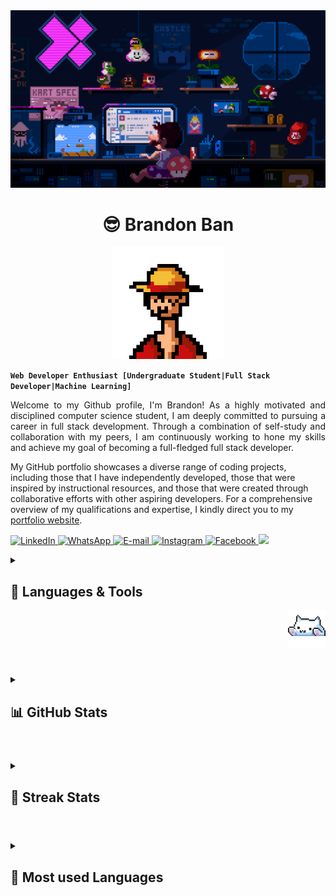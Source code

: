 <img src="./assets/mario.gif" alt="banner">

#
<h1 align="center">😎 Brandon Ban</h1>
<div align="center"><img width="180px" height="180px" src="./assets/luffy.gif"/></div>

**`Web Developer Enthusiast [Undergraduate Student|Full Stack Developer|Machine Learning]`**

<p style="text-align: justify">
Welcome to my Github profile, I'm Brandon! As a highly motivated and disciplined computer science student, I am deeply committed to pursuing a career in full stack development. Through a combination of self-study and collaboration with my peers, I am continuously working to hone my skills and achieve my goal of becoming a full-fledged full stack developer. 

My GitHub portfolio showcases a diverse range of coding projects, including those that I have independently developed, those that were inspired by instructional resources, and those that were created through collaborative efforts with other aspiring developers. For a comprehensive overview of my qualifications and expertise, I kindly direct you to my <a href="https://www.bbkx.live/">portfolio website</a>.
</p>

<p align="left">
    <a href="https://www.linkedin.com/in/bbkx/">
        <img alt="LinkedIn" title="Checkout My LinkedIn Profile" src="https://custom-icon-badges.demolab.com/badge/LinkedIn-0077B5?style=for-the-badge&logo=linkedin&logoColor=white"/>
    </a>
    <a href="https://api.whatsapp.com/send?phone=60162989269&text=Hi!%20I%27d%20like%20to%20get%20more%20information.">
        <img alt="WhatsApp" title="Contact me via WhatsApp" src="https://custom-icon-badges.demolab.com/badge/WhatsApp-25D366?style=for-the-badge&logo=whatsapp&logoColor=white">
    </a>
    <a href="mailto:bbkx226@gmail.com">
        <img alt="E-mail" title="Contact me via E-mail" src="https://custom-icon-badges.demolab.com/badge/Email-8B0000?style=for-the-badge&logo=mail&logoColor=white">
    </a>
    <a href="https://www.instagram.com/bbkx_/">
        <img alt="Instagram" title="Contact me via Instagram" src="https://custom-icon-badges.demolab.com/badge/Instagram-E4405F?style=for-the-badge&logo=instagram&logoColor=white">
    </a>
    <a href="https://www.facebook.com/bbkx.0226/">
        <img alt="Facebook" title="Contact me via Facebook" src="https://custom-icon-badges.demolab.com/badge/Facebook-1877F2?style=for-the-badge&logo=facebook&logoColor=white">
    </a>
    <img src="https://komarev.com/ghpvc/?username=bbkx226&color=blueviolet&style=for-the-badge&label=Profile+Views">
</p>

<details>
    <summary>
        <h2>🌟 Languages & Tools</h2>
    </summary>
    <div>
        <img src="https://img.shields.io/badge/Python-239120?style=for-the-badge&logo=python&logoColor=white" />
        <img src="https://img.shields.io/badge/c-%2300599C.svg?style=for-the-badge&logo=c&logoColor=white" />
        <img src="https://img.shields.io/badge/java-%23ED8B00.svg?style=for-the-badge&logo=java&logoColor=white" />
        <img src="https://img.shields.io/badge/MongoDB-4EA94B?style=for-the-badge&logo=mongodb&logoColor=white" />
        <img src="https://img.shields.io/badge/Express.js-404D59?style=for-the-badge&logo=express&logoColor=white" />
        <img src="https://img.shields.io/badge/React-20232A?style=for-the-badge&logo=react&logoColor=white" />
        <img src="https://img.shields.io/badge/Node.js-43853D?style=for-the-badge&logo=node.js&logoColor=white" />
        <img src="https://img.shields.io/badge/HTML5-F16529?style=for-the-badge&logo=html5&logoColor=white" />
        <img src="https://img.shields.io/badge/CSS3-1572B6?style=for-the-badge&logo=css3&logoColor=white" />
        <img src="https://img.shields.io/badge/JavaScript-F7DF1E?style=for-the-badge&logo=javascript&logoColor=white" />
        <img src="https://img.shields.io/badge/Git-F05032?style=for-the-badge&logo=git&logoColor=white" />
        <img src="https://img.shields.io/badge/SASS-hotpink.svg?style=for-the-badge&logo=SASS&logoColor=white" />
        <img src="https://img.shields.io/badge/tailwindcss-%2338B2AC.svg?style=for-the-badge&logo=tailwind-css&logoColor=white" />
        <img src="https://img.shields.io/badge/figma-%23F24E1E.svg?style=for-the-badge&logo=figma&logoColor=white" />
        <img src="https://img.shields.io/badge/Firebase-FF9900?style=for-the-badge&logo=firebase&logoColor=white" />
        <img src="https://img.shields.io/badge/Jest-C21325?style=for-the-badge&logo=jest&logoColor=whitec" />
        <img src="https://img.shields.io/badge/-cypress-%23E5E5E5?style=for-the-badge&logo=cypress&logoColor=058a5e"/>
        <img src="https://img.shields.io/badge/Sql-018bff?style=for-the-badge&logo=microsoft-access&logoColor=white" />
        <img src="https://img.shields.io/badge/Markdown-000000?style=for-the-badge&logo=markdown&logoColor=white" />
        <img src="https://img.shields.io/badge/Redux-593D88?style=for-the-badge&logo=redux&logoColor=white" />
        <img src="https://img.shields.io/badge/Render-%46E3B7.svg?style=for-the-badge&logo=render&logoColor=white" />
        <img src="https://img.shields.io/badge/-GraphQL-E10098?style=for-the-badge&logo=graphql&logoColor=white" />
        <img src="https://img.shields.io/badge/TypeScript-007ACC?style=for-the-badge&logo=typescript&logoColor=white" />
        <br>
        <br>
    </div>
</details>
<div align="right"><img src="./assets/cat.gif" width="60" height="60" /></div>

#
<details>
    <summary>
        <h2>📊 GitHub Stats</h2>
    </summary>
    <div align="center">
        <img src="https://github-readme-stats.vercel.app/api?username=bbkx226&show_icons=true&theme=great-gatsby&count_private=true">
    </div>
    <div align="center">
        <a href="https://www.holopin.io/@bbkx226">
            <img src="https://www.holopin.io/bbkx226" alt="@Brandon's Holopin board" />
        </a>
    </div>

</details>

#
<details>
    <summary>
        <h2>💪 Streak Stats</h2>
    </summary>
    <div align="center">
        <img src="https://streak-stats.demolab.com/?user=bbkx226&theme=dark">
    </div>
</details>

#
<details>
    <summary>
        <h2>🧰 Most used Languages</h2>
    </summary>
    <div align="center">
    <img src="https://github-readme-stats.vercel.app/api/top-langs/?username=bbkx226&layout=compact">
    </div>
</details>













